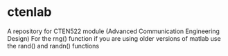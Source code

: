 # ctenlab
A repository for CTEN522 module (Advanced Communication Engineering Design) 
For the rng() function if you are using older versions of matlab use the rand() and randn() functions
